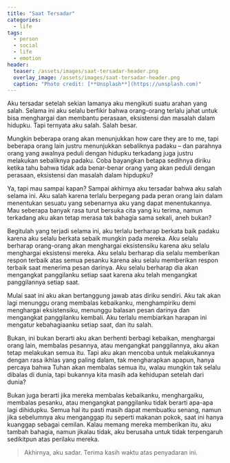 ```yaml
---
title: "Saat Tersadar"
categories:
  - life
tags:
  - person
  - social
  - life
  - emotion
header:
  teaser: /assets/images/saat-tersadar-header.png
  overlay_image: /assets/images/saat-tersadar-header.png
  caption: "Photo credit: [**Unsplash**](https://unsplash.com)"
---
```

  
Aku tersadar setelah sekian lamanya aku mengikuti suatu arahan yang salah. Selama ini aku selalu berfikir bahwa orang-orang terlalu jahat untuk bisa menghargai dan membantu perasaan, eksistensi dan masalah dalam hidupku. Tapi ternyata aku salah. Salah besar.  

Mungkin beberapa orang akan menunjukkan how care they are to me, tapi beberapa orang lain justru menunjukkan sebaliknya padaku – dan parahnya orang yang awalnya peduli dengan hidupku terkadang juga justru melakukan sebaliknya padaku. Coba bayangkan betapa sedihnya diriku ketika tahu bahwa tidak ada benar-benar orang yang akan peduli dengan perasaan, eksistensi dan masalah dalam hipdupku?  

Ya, tapi mau sampai kapan? Sampai akhirnya aku tersadar bahwa aku salah selama ini. Aku salah karena terlalu berpegang pada peran orang lain dalam menentukan sesuatu yang sebenarnya aku yang dapat menentukannya. Mau seberapa banyak rasa turut bersuka cita yang ku terima, namun terkadang aku akan tetap merasa tak bahagia sama sekali, aneh bukan?  

Begitulah yang terjadi selama ini, aku terlalu berharap berkata baik padaku karena aku selalu berkata sebaik mungkin pada mereka. Aku selalu berharap orang-orang akan menghargai eksistensiku karena aku selalu menghargai eksistensi mereka. Aku selalu berharap dia selalu memberikan respon terbaik atas semua pesanku karena aku selalu memberikan respon terbaik saat menerima pesan darinya. Aku selalu berharap dia akan mengangkat panggilanku setiap saat karena aku telah mengangkat panggilannya setiap saat.  

Mulai saat ini aku akan bertanggung jawab atas diriku sendiri. Aku tak akan lagi menunggu orang membalas kebaikanku, menghampiriku demi menghargai eksistensiku, menunggu balasan pesan darinya dan mengangkat panggilanku kembali. Aku terlalu membiarkan harapan ini mengatur kebahagiaanku setiap saat, dan itu salah.  

Bukan, ini bukan berarti aku akan berhenti berbagi kebaikan, menghargai orang lain, membalas pesannya, atau mengangkat panggilannya, aku akan tetap melakukan semua itu. Tapi aku akan mencoba untuk melakukannya dengan rasa ikhlas yang paling dalam, tak mengharapkan apapun, hanya percaya bahwa Tuhan akan membalas semua itu, walau mungkin tak selalu dibalas di dunia, tapi bukannya kita masih ada kehidupan setelah dari dunia?  

Bukan juga berarti jika mereka membalas kebaikanku, menghargaiku, membalas pesanku, atau mengangkat panggilanku tidak berarti apa-apa lagi dihidupku. Semua hal itu pasti masih dapat membuatku senang, namun jika sebelumnya aku menganggap itu seperti makanan pokok, saat ini hanya kuanggap sebagai cemilan. Kalau memang mereka memberikan itu, aku tambah bahagia, namun jikalau tidak, aku berusaha untuk tidak terpengaruh sedikitpun atas perilaku mereka.  

> Akhirnya, aku sadar. Terima kasih waktu atas penyadaran ini.